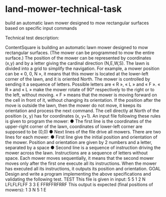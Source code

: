 # land-mower-technical-task
build an automatic lawn mower designed to mow rectangular surfaces based on specific input commands

Technical test description:

ContentSquare is building an automatic lawn mower designed to mow rectangular surfaces.
(The mower can be programmed to mow the entire surface.)
The position of the mower can be represented by coordinates (x,y) and by a letter giving the cardinal
direction (N,E,W,S). The lawn is divided into a grid to simplify the navigation.
For example, a mower position can be « 0, 0, N », it means that this mower is located at the lower-left
corner of the lawn, and it is oriented North.
The mower is controlled by sending it a sequence of letters. Possible letters are « R », « L » and « F ». «
R » and « L » make the mower rotate of 90° respectively to the right or to the left, without moving. « F »
means that the mower is moving forward on the cell in front of it, without changing its orientation.
If the position after the move is outside the lawn, then the mower do not move, it keeps its orientation
and process the next command.
The cell directly at North of the position (x, y) has for coordinates (x, y+1).
An input file following these rules is given to program the mower:
● The first line is the coordinates of the upper-right corner of the lawn, coordinates of lower-left
corner are supposed to be (0,0)
● Next lines of the file drive all mowers. There are two lines for each mower:
● First line give the initial position and orientation of the mower. Position and orientation are given by 2
numbers and a letter, separated by a space
● Second line is a sequence of instruction driving the mower across the lawn. Instructions are a
sequence of letters without space.
Each mower moves sequentially, it means that the second mower moves only after the first one execute
all its instructions.
When the mower has executed all its instructions, it outputs its position and orientation.
GOAL
Design and write a program implementing the above specifications and validating the following test.
TEST
This file is given in input:
5 5
1 2 N
LFLFLFLFF
3 3 E
FFRFFRFRRF
This output is expected (final positions of mowers):
1 3 N
5 1 E
